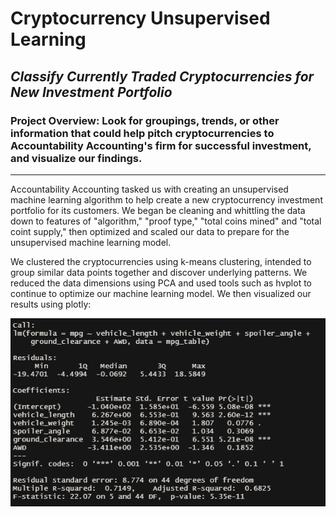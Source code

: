 # Cryptocurrency Unsupervised Learning
## *Classify Currently Traded Cryptocurrencies for New Investment Portfolio*
### Project Overview: Look for groupings, trends, or other information that could help pitch cryptocurrencies to Accountability Accounting's firm for successful investment, and visualize our findings.
---

Accountability Accounting tasked us with creating an unsupervised machine learning algorithm to help create a new cryptocurrency investment portfolio for its customers.  We began be cleaning and whittling the data down to features of "algorithm," "proof type," "total coins mined" and "total coint supply," then optimized and scaled our data to prepare for the unsupervised machine learning model.

We clustered the cryptocurrencies using k-means clustering, intended to group similar data points together and discover underlying patterns. We reduced the data dimensions using PCA and used tools such as hvplot to continue to optimize our machine learning model.  We then visualized our results using plotly:

<img align="left" src="https://github.com/ajcurtis916/MechaCar_statistical_analysis/blob/main/resources/xlinear_regression.png" />

